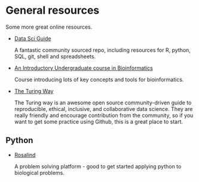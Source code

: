 # General resources

Some more great online resources.

* [Data Sci Guide](https://github.com/Chris-Engelhardt/data_sci_guide/blob/master/README.md)

    A fantastic community sourced repo, including resources for R, python, SQL, git, shell and spreadsheets.

* [An Introductory Undergraduate course in Bioinformatics](https://rsh249.github.io/bioinformatics/)

    Course introducing lots of key concepts and tools for bioinformatics.

* [The Turing Way](https://the-turing-way.netlify.app/welcome)

    The Turing way is an awesome open source community-driven guide to reproducible, ethical, inclusive, and collaborative data science.
    They are really friendly and encourage contribution from the community, so if you want to get some practice using Github, this is a great place to start.

## Python 

* [Rosalind](http://rosalind.info/problems/locations/)

    A problem solving platform - good to get started applying python to biological problems.

